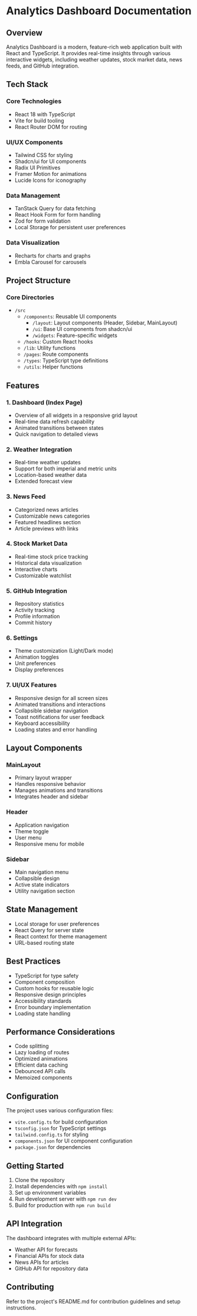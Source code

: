 # Analytics Dashboard Documentation

## Overview
Analytics Dashboard is a modern, feature-rich web application built with React and TypeScript. It provides real-time insights through various interactive widgets, including weather updates, stock market data, news feeds, and GitHub integration.

## Tech Stack

### Core Technologies
- React 18 with TypeScript
- Vite for build tooling
- React Router DOM for routing

### UI/UX Components
- Tailwind CSS for styling
- Shadcn/ui for UI components
- Radix UI Primitives
- Framer Motion for animations
- Lucide Icons for iconography

### Data Management
- TanStack Query for data fetching
- React Hook Form for form handling
- Zod for form validation
- Local Storage for persistent user preferences

### Data Visualization
- Recharts for charts and graphs
- Embla Carousel for carousels

## Project Structure

### Core Directories
- `/src`
  - `/components`: Reusable UI components
    - `/layout`: Layout components (Header, Sidebar, MainLayout)
    - `/ui`: Base UI components from shadcn/ui
    - `/widgets`: Feature-specific widgets
  - `/hooks`: Custom React hooks
  - `/lib`: Utility functions
  - `/pages`: Route components
  - `/types`: TypeScript type definitions
  - `/utils`: Helper functions

## Features

### 1. Dashboard (Index Page)
- Overview of all widgets in a responsive grid layout
- Real-time data refresh capability
- Animated transitions between states
- Quick navigation to detailed views

### 2. Weather Integration
- Real-time weather updates
- Support for both imperial and metric units
- Location-based weather data
- Extended forecast view

### 3. News Feed
- Categorized news articles
- Customizable news categories
- Featured headlines section
- Article previews with links

### 4. Stock Market Data
- Real-time stock price tracking
- Historical data visualization
- Interactive charts
- Customizable watchlist

### 5. GitHub Integration
- Repository statistics
- Activity tracking
- Profile information
- Commit history

### 6. Settings
- Theme customization (Light/Dark mode)
- Animation toggles
- Unit preferences
- Display preferences

### 7. UI/UX Features
- Responsive design for all screen sizes
- Animated transitions and interactions
- Collapsible sidebar navigation
- Toast notifications for user feedback
- Keyboard accessibility
- Loading states and error handling

## Layout Components

### MainLayout
- Primary layout wrapper
- Handles responsive behavior
- Manages animations and transitions
- Integrates header and sidebar

### Header
- Application navigation
- Theme toggle
- User menu
- Responsive menu for mobile

### Sidebar
- Main navigation menu
- Collapsible design
- Active state indicators
- Utility navigation section

## State Management
- Local storage for user preferences
- React Query for server state
- React context for theme management
- URL-based routing state

## Best Practices
- TypeScript for type safety
- Component composition
- Custom hooks for reusable logic
- Responsive design principles
- Accessibility standards
- Error boundary implementation
- Loading state handling

## Performance Considerations
- Code splitting
- Lazy loading of routes
- Optimized animations
- Efficient data caching
- Debounced API calls
- Memoized components

## Configuration
The project uses various configuration files:
- `vite.config.ts` for build configuration
- `tsconfig.json` for TypeScript settings
- `tailwind.config.ts` for styling
- `components.json` for UI component configuration
- `package.json` for dependencies

## Getting Started
1. Clone the repository
2. Install dependencies with `npm install`
3. Set up environment variables
4. Run development server with `npm run dev`
5. Build for production with `npm run build`

## API Integration
The dashboard integrates with multiple external APIs:
- Weather API for forecasts
- Financial APIs for stock data
- News APIs for articles
- GitHub API for repository data

## Contributing
Refer to the project's README.md for contribution guidelines and setup instructions.